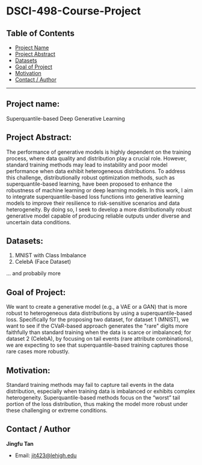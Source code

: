 # DSCI-498-Course-Project

## Table of Contents
- [Project Name](#project-name)
- [Project Abstract](#project-abstract)
- [Datasets](#datasets)
- [Goal of Project](#goal-of-project)
- [Motivation](#motivation)
- [Contact / Author](#contact--author)

---


## Project name:
Superquantile-based Deep Generative Learning

## Project Abstract:
The performance of generative models is highly dependent on the training process, where data quality and distribution play a crucial role. However, standard training methods may lead to instability and poor model performance when data exhibit heterogeneous distributions. To address this challenge, distributionally robust optimization methods, such as superquantile-based learning, have been proposed to enhance the robustness of machine learning or deep learning models. In this work, I aim to integrate superquantile-based loss functions into generative learning models to improve their resilience to risk-sensitive scenarios and data heterogeneity. By doing so, I seek to develop a more distributionally robust generative model capable of producing reliable outputs under diverse and uncertain data conditions.

## Datasets:
1. MNIST with Class Imbalance
2. CelebA (Face Dataset)

... and probabily more 

## Goal of Project:
We want to create a generative model (e.g., a VAE or a GAN) that is more robust to heterogeneous data distributions by using a superquantile-based loss. Specifically for the proposing two dataset, for dataset 1 (MNIST), we want to see if the CVaR-based approach generates the "rare" digits more faithfully than standard training when the data is scarce or imbalanced; for dataset 2 (CelebA), by focusing on tail events (rare attribute combinations), we are expecting to see that superquantile-based training captures those rare cases more robustly.

## Motivation:
Standard training methods may fail to capture tail events in the data distribution, especially when training data is imbalanced or exhibits complex heterogeneity. Superquantile-based methods focus on the “worst” tail portion of the loss distribution, thus making the model more robust under these challenging or extreme conditions.

## Contact / Author
**Jingfu Tan**  
- Email: [jit423@lehigh.edu](jit423@lehigh.edu)   


